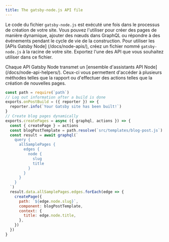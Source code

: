 ```yaml
---
title: The gatsby-node.js API file
---
```


Le code du fichier `gatsby-node.js` est exécuté une fois dans le processus de création de votre site. Vous pouvez l'utiliser pour créer des pages de manière dynamique, ajouter des nœuds dans GraphQL ou répondre à des événements pendant le cycle de vie de la construction. Pour utiliser les [APIs Gatsby Node] (/docs/node-apis/), créez un fichier nommé `gatsby-node.js` à la racine de votre site. Exportez l'une des API que vous souhaitez utiliser dans ce fichier.

Chaque API Gatsby Node transmet un [ensemble d'assistants API Node] (/docs/node-api-helpers/). Ceux-ci vous permettent d'accéder à plusieurs méthodes telles que la rapport ou d'effectuer des actions telles que la création de nouvelles pages.

```js:title=gatsby-node.js
const path = require(`path`)
// Log out information after a build is done
exports.onPostBuild = ({ reporter }) => {
  reporter.info(`Your Gatsby site has been built!`)
}
// Create blog pages dynamically
exports.createPages = async ({ graphql, actions }) => {
  const { createPage } = actions
  const blogPostTemplate = path.resolve(`src/templates/blog-post.js`)
  const result = await graphql(`
    query {
      allSamplePages {
        edges {
          node {
            slug
            title
          }
        }
      }
    }
  `)
  result.data.allSamplePages.edges.forEach(edge => {
    createPage({
      path: `${edge.node.slug}`,
      component: blogPostTemplate,
      context: {
        title: edge.node.title,
      },
    })
  })
}
```
